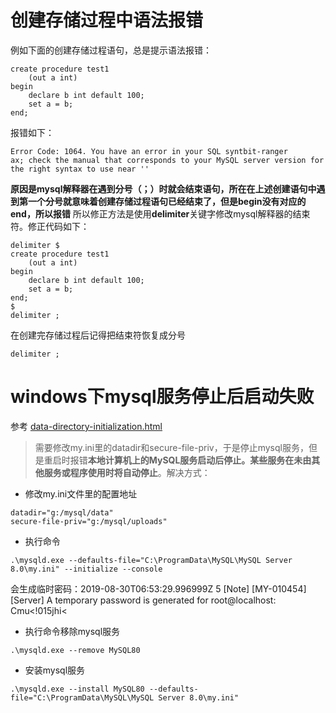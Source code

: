 # 创建存储过程中语法报错
例如下面的创建存储过程语句，总是提示语法报错：
```
create procedure test1
	(out a int)
begin
	declare b int default 100;
	set a = b;
end;
```
报错如下：
```
Error Code: 1064. You have an error in your SQL syntbit-ranger
ax; check the manual that corresponds to your MySQL server version for the right syntax to use near ''
```
**原因是mysql解释器在遇到分号（；）时就会结束语句，所在在上述创建语句中遇到第一个分号就意味着创建存储过程语句已经结束了，但是begin没有对应的end，所以报错**
所以修正方法是使用**delimiter**关键字修改mysql解释器的结束符。修正代码如下：
```
delimiter $
create procedure test1
	(out a int)
begin
	declare b int default 100;
	set a = b;
end;
$
delimiter ;
```
在创建完存储过程后记得把结束符恢复成分号
```
delimiter ;
```


# windows下mysql服务停止后启动失败
参考 [data-directory-initialization.html](https://dev.mysql.com/doc/mysql-security-excerpt/5.7/en/data-directory-initialization.html)
> 需要修改my.ini里的datadir和secure-file-priv，于是停止mysql服务，但是重启时报错**本地计算机上的MySQL服务启动后停止。某些服务在未由其他服务或程序使用时将自动停止**。解决方式：
- 修改my.ini文件里的配置地址
```
datadir="g:/mysql/data"
secure-file-priv="g:/mysql/uploads"
```
- 执行命令
```
.\mysqld.exe --defaults-file="C:\ProgramData\MySQL\MySQL Server 8.0\my.ini" --initialize --console
```
会生成临时密码：2019-08-30T06:53:29.996999Z 5 [Note] [MY-010454] [Server] A temporary password is generated for root@localhost: Cmu<!015jhi<
- 执行命令移除mysql服务
```
.\mysqld.exe --remove MySQL80
```
- 安装mysql服务
```
.\mysqld.exe --install MySQL80 --defaults-file="C:\ProgramData\MySQL\MySQL Server 8.0\my.ini"
```

